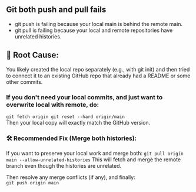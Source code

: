 ## Git both push and pull fails
- git push is failing because your local main is behind the remote main.
- git pull is failing because your local and remote repositories have unrelated histories.

## 🔧 Root Cause:
You likely created the local repo separately (e.g., with git init) and then tried to connect it to an existing GitHub repo that already had a README or some other commits.

### If you don't need your local commits, and just want to overwrite local with remote, do:
`git fetch origin
git reset --hard origin/main`  
Then your local copy will exactly match the GitHub version.

### 🛠️ Recommended Fix (Merge both histories):
If you want to preserve your local work and merge both:
`git pull origin main --allow-unrelated-histories`
This will fetch and merge the remote branch even though the histories are unrelated.  

Then resolve any merge conflicts (if any), and finally:  
`git push origin main`
